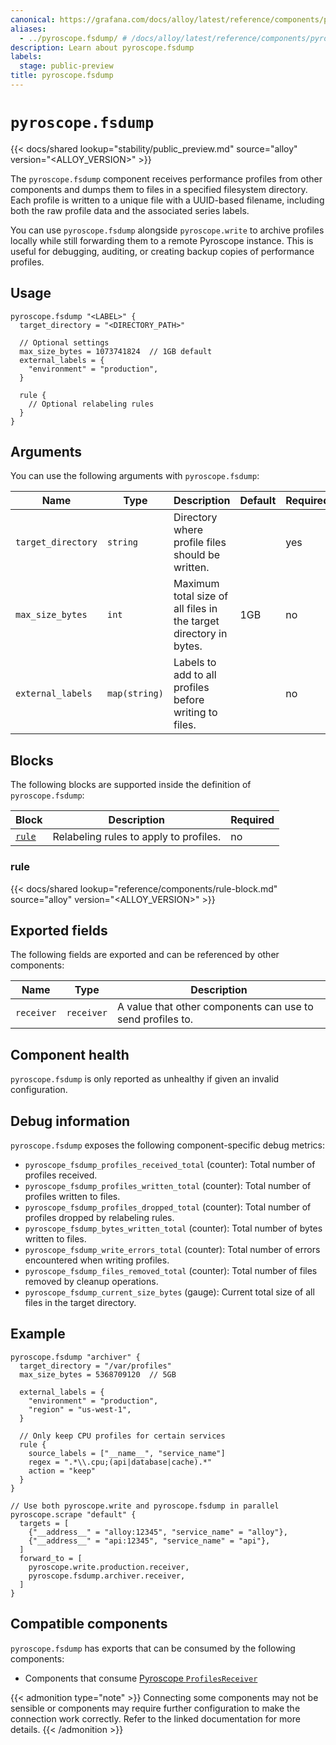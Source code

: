```yaml
---
canonical: https://grafana.com/docs/alloy/latest/reference/components/pyroscope/pyroscope.fsdump/
aliases:
  - ../pyroscope.fsdump/ # /docs/alloy/latest/reference/components/pyroscope.fsdump/
description: Learn about pyroscope.fsdump
labels:
  stage: public-preview
title: pyroscope.fsdump
---
```


# `pyroscope.fsdump`

{{< docs/shared lookup="stability/public_preview.md" source="alloy" version="<ALLOY_VERSION>" >}}

The `pyroscope.fsdump` component receives performance profiles from other components and dumps them to files in a specified filesystem directory.
Each profile is written to a unique file with a UUID-based filename, including both the raw profile data and the associated series labels.

You can use `pyroscope.fsdump` alongside `pyroscope.write` to archive profiles locally while still forwarding them to a remote Pyroscope instance.
This is useful for debugging, auditing, or creating backup copies of performance profiles.

## Usage

```alloy
pyroscope.fsdump "<LABEL>" {
  target_directory = "<DIRECTORY_PATH>"
  
  // Optional settings
  max_size_bytes = 1073741824  // 1GB default
  external_labels = {
    "environment" = "production",
  }
  
  rule {
    // Optional relabeling rules
  }
}
```

## Arguments

You can use the following arguments with `pyroscope.fsdump`:

| Name               | Type          | Description                                                       | Default | Required |
| ------------------ | ------------- | ----------------------------------------------------------------- | ------- | -------- |
| `target_directory` | `string`      | Directory where profile files should be written.                  |         | yes      |
| `max_size_bytes`   | `int`         | Maximum total size of all files in the target directory in bytes. | 1GB     | no       |
| `external_labels`  | `map(string)` | Labels to add to all profiles before writing to files.            |         | no       |

## Blocks

The following blocks are supported inside the definition of `pyroscope.fsdump`:

| Block                        | Description                                       | Required |
| ---------------------------- | ------------------------------------------------- | -------- |
| [`rule`][rule]               | Relabeling rules to apply to profiles.            | no       |

[rule]: #rule

### rule

{{< docs/shared lookup="reference/components/rule-block.md" source="alloy" version="<ALLOY_VERSION>" >}}

## Exported fields

The following fields are exported and can be referenced by other components:

| Name       | Type       | Description                                               |
| ---------- | ---------- | --------------------------------------------------------- |
| `receiver` | `receiver` | A value that other components can use to send profiles to.|

## Component health

`pyroscope.fsdump` is only reported as unhealthy if given an invalid configuration.

## Debug information

`pyroscope.fsdump` exposes the following component-specific debug metrics:

* `pyroscope_fsdump_profiles_received_total` (counter): Total number of profiles received.
* `pyroscope_fsdump_profiles_written_total` (counter): Total number of profiles written to files.
* `pyroscope_fsdump_profiles_dropped_total` (counter): Total number of profiles dropped by relabeling rules.
* `pyroscope_fsdump_bytes_written_total` (counter): Total number of bytes written to files.
* `pyroscope_fsdump_write_errors_total` (counter): Total number of errors encountered when writing profiles.
* `pyroscope_fsdump_files_removed_total` (counter): Total number of files removed by cleanup operations.
* `pyroscope_fsdump_current_size_bytes` (gauge): Current total size of all files in the target directory.

## Example

```alloy
pyroscope.fsdump "archiver" {
  target_directory = "/var/profiles"
  max_size_bytes = 5368709120  // 5GB
  
  external_labels = {
    "environment" = "production",
    "region" = "us-west-1",
  }
  
  // Only keep CPU profiles for certain services
  rule {
    source_labels = ["__name__", "service_name"]
    regex = ".*\\.cpu;(api|database|cache).*"
    action = "keep"
  }
}

// Use both pyroscope.write and pyroscope.fsdump in parallel
pyroscope.scrape "default" {
  targets = [
    {"__address__" = "alloy:12345", "service_name" = "alloy"},
    {"__address__" = "api:12345", "service_name" = "api"},
  ]
  forward_to = [
    pyroscope.write.production.receiver,
    pyroscope.fsdump.archiver.receiver,
  ]
}
```

<!-- START GENERATED COMPATIBLE COMPONENTS -->

## Compatible components

`pyroscope.fsdump` has exports that can be consumed by the following components:

- Components that consume [Pyroscope `ProfilesReceiver`](../../../compatibility/#pyroscope-profilesreceiver-consumers)

{{< admonition type="note" >}}
Connecting some components may not be sensible or components may require further configuration to make the connection work correctly.
Refer to the linked documentation for more details.
{{< /admonition >}}

<!-- END GENERATED COMPATIBLE COMPONENTS --> 